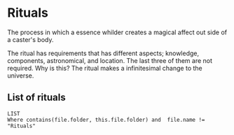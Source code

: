 



# Rituals

The process in which a essence whilder creates a magical affect out side of a caster's body.

The ritual has requirements that has different aspects; knowledge, components, astronomical, and location. The last three of them are not required. Why is this? The ritual makes a infinitesimal change to the universe.

## List of rituals
```dataview
LIST 
Where contains(file.folder, this.file.folder) and  file.name != "Rituals"
```
